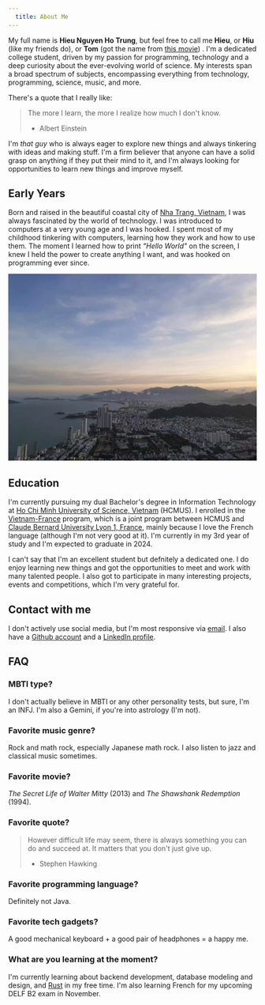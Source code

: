 ```yaml
---
  title: About Me
---
```


My full name is **Hieu Nguyen Ho Trung**, but feel free to call me **Hieu**, or **Hiu** (like my friends do), or **Tom** (got the name from [this movie](https://en.wikipedia.org/wiki/500_Days_of_Summer)) . I'm a dedicated college student, driven by my passion for programming, technology and a deep curiosity about the ever-evolving world of science. My interests span a broad spectrum of subjects, encompassing everything from technology, programming, science, music, and more.

There's a quote that I really like:

> The more I learn, the more I realize how much I don't know.
>
> - Albert Einstein

I'm *that guy* who is always eager to explore new things and always tinkering with ideas and making stuff. I'm a firm believer that anyone can have a solid grasp on anything if they put their mind to it, and I'm always looking for opportunities to learn new things and improve myself.

## Early Years

Born and raised in the beautiful coastal city of [Nha Trang, Vietnam](https://en.wikipedia.org/wiki/Nha_Trang), I was always fascinated by the world of technology. I was introduced to computers at a very young age and I was hooked. I spent most of my childhood tinkering with computers, learning how they work and how to use them. The moment I learned how to print *"Hello World"* on the screen, I knew I held the power to create anything I want, and was hooked on programming ever since.

![Nha Trang](../../assets/nhatrang.jpg)

## Education

I'm currently pursuing my dual Bachelor's degree in Information Technology at [Ho Chi Minh University of Science, Vietnam](https://hcmus.edu.vn/) (HCMUS). I enrolled in the [Vietnam-France](https://www.ctda.hcmus.edu.vn/vi/educational-program/chuong-trinh-viet-phap/) program, which is a joint program between HCMUS and [Claude Bernard University Lyon 1, France](https://www.univ-lyon1.fr/), mainly because I love the French language (although I'm not very good at it). I'm currently in my 3rd year of study and I'm expected to graduate in 2024.

<!-- ![HCMUS](../../assets/hcmus.jpg) -->

I can't say that I'm an excellent student but defnitely a dedicated one. I do enjoy learning new things and got the opportunities to meet and work with many talented people. I also got to participate in many interesting projects, events and competitions, which I'm very grateful for.

## Contact with me

I don't actively use social media, but I'm most responsive via [email](mailto:nguyenhotrunghieu0106@gmail.com). I also have a [Github account](https://github.com/nhthieu) and a [LinkedIn profile](https://www.linkedin.com/in/nhthieu16/).

## FAQ

### MBTI type?

I don't actually believe in MBTI or any other personality tests, but sure, I'm an INFJ. I'm also a Gemini, if you're into astrology (I'm not).

### Favorite music genre?

Rock and math rock, especially Japanese math rock. I also listen to jazz and classical music sometimes.

### Favorite movie?

*The Secret Life of Walter Mitty* (2013) and *The Shawshank Redemption* (1994).

### Favorite quote?

> However difficult life may seem, there is always something you can do and succeed at. It matters that you don't just give up.
>
> - Stephen Hawking

### Favorite programming language?

Definitely not Java.

### Favorite tech gadgets?

A good mechanical keyboard + a good pair of headphones = a happy me.

### What are you learning at the moment?

I'm currently learning about backend development, database modeling and design, and [Rust](https://www.rust-lang.org/) in my free time. I'm also learning French for my upcoming DELF B2 exam in November.
